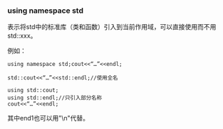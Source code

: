 ### using namespace std
表示将std中的标准库（类和函数）引入到当前作用域，可以直接使用而不用std::xxx。

例如：
```
using namespace std;cout<<“…”<<endl;
```

```
std::cout<<“…”<<std::endl;//使用全名
```

```
using std::cout;
using std::endl;//只引入部分名称
cout<<“…”<<endl;
```
其中end1也可以用"\n"代替。
